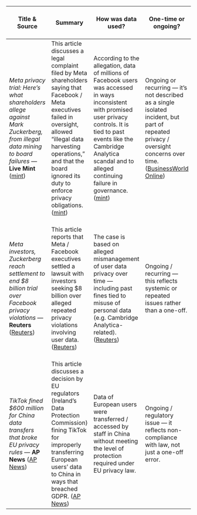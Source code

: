 | Title & Source                                                                                                                                        | Summary                                                                                                                                                                                                                                                       | How was data used?                                                                                                                                                                                                                                                 | One-time or ongoing?                                                                                                                                              | Was it appropriate? Why or why not                                                                                                                                                                                                                 |
| ----------------------------------------------------------------------------------------------------------------------------------------------------- | ------------------------------------------------------------------------------------------------------------------------------------------------------------------------------------------------------------------------------------------------------------- | ------------------------------------------------------------------------------------------------------------------------------------------------------------------------------------------------------------------------------------------------------------------ | ----------------------------------------------------------------------------------------------------------------------------------------------------------------- | -------------------------------------------------------------------------------------------------------------------------------------------------------------------------------------------------------------------------------------------------- |
| *Meta privacy trial: Here’s what shareholders allege against Mark Zuckerberg, from illegal data mining to board failures* — **Live Mint** ([mint][1]) | This article discusses a legal complaint filed by Meta shareholders saying that Facebook / Meta executives failed in oversight, allowed “illegal data harvesting operations,” and that the board ignored its duty to enforce privacy obligations. ([mint][1]) | According to the allegation, data of millions of Facebook users was accessed in ways inconsistent with promised user privacy controls. It is tied to past events like the Cambridge Analytica scandal and to alleged continuing failure in governance. ([mint][1]) | Ongoing or recurring — it’s not described as a single isolated incident, but part of repeated privacy / oversight concerns over time. ([BusinessWorld Online][2]) | Probably **not appropriate** — because shareholders argue that the company violated its legal obligations under a 2012 agreement (with the FTC) and allowed privacy risks. If true, then user consent/privacy protections weren’t upheld properly. |
| *Meta investors, Zuckerberg reach settlement to end $8 billion trial over Facebook privacy violations* — **Reuters** ([Reuters][3])                   | This article reports that Meta / Facebook executives settled a lawsuit with investors seeking $8 billion over alleged repeated privacy violations involving user data. ([Reuters][3])                                                                         | The case is based on alleged mismanagement of user data privacy over time — including past fines tied to misuse of personal data (e.g. Cambridge Analytica-related). ([Reuters][3])                                                                                | Ongoing / recurring — this reflects systemic or repeated issues rather than a one-off.                                                                            | It raises significant ethical concerns: if access to personal data was misused or inadequately disclosed, then it was not appropriate. Even though there was a settlement, the allegations suggest failures in governance & privacy protection.    |
| *TikTok fined $600 million for China data transfers that broke EU privacy rules* — **AP News** ([AP News][4])                                         | This article discusses a decision by EU regulators (Ireland’s Data Protection Commission) fining TikTok for improperly transferring European users’ data to China in ways that breached GDPR. ([AP News][4])                                                  | Data of European users were transferred / accessed by staff in China without meeting the level of protection required under EU privacy law.                                                                                                                        | Ongoing / regulatory issue — it reflects non-compliance with law, not just a one-off error.                                                                       | Likely **not appropriate** — because it violates GDPR standards for user data protection. Regulatory bodies found the practices were insufficiently transparent / protective.                                                                      |

[1]: https://www.livemint.com/companies/news/meta-privacy-trial-what-shareholders-alleged-mark-zuckerberg-insider-trading-illegal-data-mining-board-failure-facebook-11752716072298.html?utm_source=chatgpt.com "Meta privacy trial: Here's what shareholders allege against Mark Zuckerberg, from illegal data mining to board failures… | Company Business News"
[2]: https://www.bworldonline.com/technology/2025/07/17/685808/trial-begins-as-meta-investors-try-to-recoup-8-billion-over-privacy-claims-payout/?utm_source=chatgpt.com "Trial begins as Meta investors try to recoup $8 billion over privacy claims payout - BusinessWorld Online"
[3]: https://www.reuters.com/sustainability/boards-policy-regulation/meta-investors-zuckerberg-reach-settlement-end-8-billion-trial-over-facebook-2025-07-17/?utm_source=chatgpt.com "Meta investors, Zuckerberg reach settlement to end $8 billion trial over Facebook privacy violations"
[4]: https://apnews.com/article/d386ec74becc716905d7f686d6a448e2?utm_source=chatgpt.com "TikTok fined $600 million for China data transfers that broke EU privacy rules"
